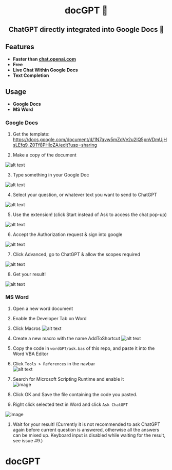 <h1 align="center">
docGPT 📄
</h1>
<h2 align="center">
ChatGPT directly integrated into Google Docs 📑
</h2>


## Features 
- <b>Faster than [chat.openai.com](https://chat.openai.com)</b>
- <b>Free</b>
- <b>Live Chat Within Google Docs</b>
- <b>Text Completion</b>


## Usage

- **Google Docs**<br>
- **MS Word**<br>

### Google Docs

1. Get the template: https://docs.google.com/document/d/1N7qvw5mZdVe2u2IQ5pnVDmUjHsLEfq9_Z0Tf8PHloZA/edit?usp=sharing

2. Make a copy of the document

  ![alt text](https://i.imgur.com/YlWvBEzl.png)

3. Type something in your Google Doc

  ![alt text](https://i.imgur.com/287n0U0l.png)
  
4. Select your question, or whatever text you want to send to ChatGPT
  
  ![alt text](https://i.imgur.com/62tfu0kl.png)

5. Use the extension! (click Start instead of Ask to access the chat pop-up)

  ![alt text](https://i.imgur.com/g7w6Qgfl.png)

6. Accept the Authorization request & sign into google

  ![alt text](https://i.imgur.com/LbmKDmpl.png)
  
7. Click Advanced, go to ChatGPT & allow the scopes required

  ![alt text](https://i.imgur.com/D7gzZpal.png)


8. Get your result!

  ![alt text](https://i.imgur.com/MEidlLYl.png)
  
### MS Word

1. Open a new word document

2. Enable the Developer Tab on Word

3. Click Macros
  ![alt text](https://i.imgur.com/946Lupxl.png)

4. Create a new macro with the name AddToShortcut
  ![alt text](https://i.imgur.com/1DSMx78l.png)
  
5. Copy the code in `wordGPT/ask.bas` of this repo, and paste it into the Word VBA Editor

6. Click `Tools > References` in the navbar <br>
  ![alt text](https://i.imgur.com/eiWU4Ecl.png)

7. Search for Microsoft Scripting Runtime and enable it <br>
  ![image](https://user-images.githubusercontent.com/67405604/205881130-c82f1ace-2c06-462e-a196-e7188077e9c5.png)

8. Click OK and Save the file containing the code you pasted.

9. Right click selected text in Word and click `Ask ChatGPT`

![image](https://user-images.githubusercontent.com/67405604/205882403-1fee052b-1a40-45e0-838b-f0c9268611ed.png)

1.  Wait for your result! (Currently it is not recommended to ask ChatGPT again before current question is answered, otherwise all the answers can be mixed up. Keyboard input is disabled while waiting for the result, see issue #9.)

# docGPT
